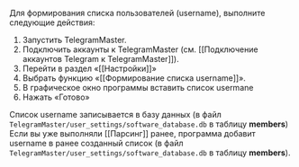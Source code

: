 Для формирования списка пользователей (username), выполните следующие действия:

1. Запустить TelegramMaster.
2. Подключить аккаунты к TelegramMaster (см. [[Подключение аккаунтов Telegram к TelegramMaster]]).
3. Перейти в раздел «[[Настройки]]»
4. Выбрать функцию «[[Формирование списка username]]».
5. В графическое окно программы вставить список usermane
6. Нажать «Готово»

Список username записывается в базу данных (в файл `TelegramMaster/user_settings/software_database.db` в таблицу **members**)
Если вы уже выполняли [[Парсинг]] ранее, программа добавит username в ранее созданный список (в файл `TelegramMaster/user_settings/software_database.db` в таблицу **members**).
